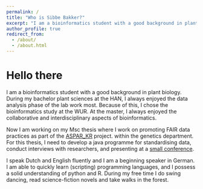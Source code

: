 ```yaml
---
permalink: /
title: "Who is Sibbe Bakker?"
excerpt: "I am a bioinformatics student with a good background in plant biology"
author_profile: true
redirect_from: 
  - /about/
  - /about.html
---
```


# Hello there

I am a bioinformatics student with a good background in plant biology. During
my bachelor plant sciences at the HAN, I always enjoyed the data analysis phase
of the lab work most. Because of this, I chose the bioinformatics study at the
WUR. At the master, I always enjoyed the collaborative and interdisciplinary aspects of bioinformatics.

Now I am working on my Msc thesis where I work on promoting FAIR data practices
as part of the [ASPAR_KR](https://www.aspar.website/) project.
within the genetics department. For this thesis, I need to develop a java
programme for standardising data, conduct interviews with researchers, and
presenting at a [small conference](https://luke-ebbis.github.io/talks/2023-11-03-aspar-kr).

I speak Dutch and English fluently and I am a beginning speaker in German.  I am able to quickly learn (scripting) programming languages, and I possess a solid understanding of python and R. During my free time I do swing dancing, read science-fiction novels and take walks in the forest.
